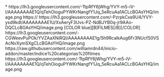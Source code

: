 <?xml version="1.0" encoding="UTF-8" standalone="yes"?>

<items>
<item>
<title>[COLOR RED][B]SEJAM BEM VINDOS[/B][/COLOR]</title>*
<thumbnail>https://lh3.googleusercontent.com/-TtpRfY6jWhg/YVY-m5-iV-I/AAAAAAAAE1Q/qTehOioguPYWKrNangfY1Jq_5eRcuAa1ACLcBGAsYHQ/image.png</thumbnail>
<externallink>https://</externallink>
<fanart>https://lh3.googleusercontent.com/-PzrpkCxe9U4/YVY-ysd9kdI/AAAAAAAAE1U/XxAeryF3Uvs-PZ-NdBJYB0q-jr9AAo-DQCLcBGAsYHQ/image.png</fanart>
</item> 


<channel>
<name>[COLOR blue][B]FILMES[/B][/COLOR]</name>
<thumbnail>https://lh3.googleusercontent.com/-CGWeevPuPOk/YVZAaXNiRQI/AAAAAAAAE1g/5h9RcalkAug6Fr3NUcfS0VSAcNvXymSXgCLcBGAsYHQ/image.png</thumbnail>
<externallink>https://raw.githubusercontent.com/williamrdn44/inicio-addon/master/indice%20categorias%20filmes</externallink>
<fanart>https://lh3.googleusercontent.com/-TtpRfY6jWhg/YVY-m5-iV-I/AAAAAAAAE1Q/qTehOioguPYWKrNangfY1Jq_5eRcuAa1ACLcBGAsYHQ/image.png</fanart>
<info>
</channel>



  
